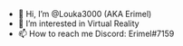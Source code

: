 - 👋 Hi, I’m @Louka3000 (AKA Erimel)
- 👀 I’m interested in Virtual Reality
- 📫 How to reach me Discord: Erimel#7159

<!---
Louka3000/Louka3000 is a ✨ special ✨ repository because its `README.md` (this file) appears on your GitHub profile.
You can click the Preview link to take a look at your changes.
--->

